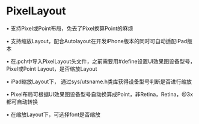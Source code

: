 # PixelLayout
•	支持Pixel或Point布局，免去了Pixel换算Point的麻烦

•	支持缩放Layout，配合Autolayout在开发iPhone版本的同时可自动适配iPad版本

•	在.pch中导入PixelLayout头文件，之前需要用#define设置UI效果图设备型号，Pixel或Point Layout，是否缩放Layout

•	iPad缩放Layout下， 通过sys/utsname.h类库获得设备型号判断是否进行缩放

•	Pixel布局可根据UI效果图设备型号自动换算成Point，非Retina，Retina，@3x都可自动转换

•	在缩放Layout下，可选择font是否缩放 

